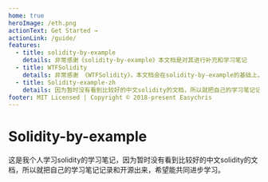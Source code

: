 ```yaml
---
home: true
heroImage: /eth.png
actionText: Get Started →
actionLink: /guide/
features:
  - title: solidity-by-example
    details: 非常感谢《solidity-by-example》本文档是对其进行补充和学习笔记
  - title: WTFSolidity
    details: 非常感谢 《WTFSolidity》，本文档会在solidity-by-example的基础上，参考WTFSolidity进行补充和深入
  - title: Solidity-example-zh
    details: 因为暂时没有看到比较好的中文solidity的文档，所以就把自己的学习笔记记录和开源出来，希望能共同进步学习
footer: MIT Licensed | Copyright © 2018-present Easychris
---
```


# Solidity-by-example
这是我个人学习solidity的学习笔记，因为暂时没有看到比较好的中文solidity的文档，所以就把自己的学习笔记记录和开源出来，希望能共同进步学习。
